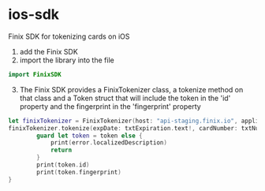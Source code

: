 # ios-sdk
Finix SDK for tokenizing cards on iOS 

1. add the Finix SDK 
2. import the library into the file
```swift
import FinixSDK
```
3. The Finix SDK provides a FinixTokenizer class, a tokenize method on that class and a Token struct that will include the token in the 'id' property and the fingerprint in the 'fingerprint' property
```swift
let finixTokenizer = FinixTokenizer(host: "api-staging.finix.io", applicationId: "AP2kL9QSWYJGpuAtYYnK5cZY")
finixTokenizer.tokenize(expDate: txtExpiration.text!, cardNumber: txtNumber.text!) { (response, error) in
        guard let token = token else {
            print(error.localizedDescription)
            return
        } 
        print(token.id)
        print(token.fingerprint)
}
```
